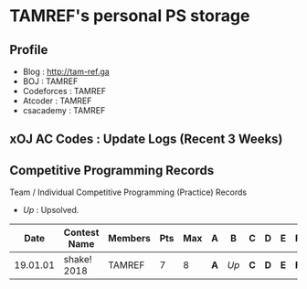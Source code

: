 # TAMREF's personal PS storage

## Profile

+ Blog : http://tam-ref.ga
+ BOJ : TAMREF
+ Codeforces : TAMREF
+ Atcoder : TAMREF
+ csacademy : TAMREF

## xOJ AC Codes : Update Logs (Recent 3 Weeks)

## Competitive Programming Records
Team / Individual Competitive Programming (Practice) Records
+ *Up* : Upsolved.

|Date|Contest Name|Members|Pts|Max|A|B|C|D|E|F|G|H|I|J|K|L|M|
|:--------:|------------|------|---|---|:--:|:--:|:--:|:--:|:--:|:--:|:--:|:--:|:--:|:--:|:--:|:--:|:--:|
|19.01.01|shake! 2018|TAMREF|7|8|**A**|*Up*|**C**|**D**|**E**|**F**|**G**|**H**|-|-|-|-|-|
